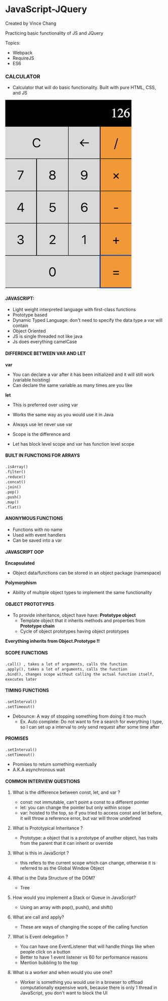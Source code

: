 # JavaScript-JQuery

Created by Vince Chang </br>

Practicing basic functionality of JS and JQuery

Topics:

- Webpack
- RequireJS
- ES6

### CALCULATOR

- Calculator that will do basic functionality. Built with pure HTML, CSS, and JS

![Final Product](https://github.com/vincehacks/JavaScript-JQuery/blob/master/calculator/FinalProject.png)

#### JAVASCRIPT:

- Light weight interpreted language with first-class functions
- Prototype based
- Dynamic Typed Language: don't need to specify the data type a var will contain
- Object Oriented
- JS is single threaded not like java
- Js does everything camelCase

#### DIFFERENCE BETWEEN VAR AND LET

**var**

- You can declare a var after it has been initialized and it will still work
  (variable hoisting)
- Can declare the same variable as many times are you like

**let**

- This is preferred over using var
- Works the same way as you would use it in Java

- Always use let never use var
- Scope is the difference and
- Let has block level scope and var has function level scope

#### BUILT IN FUNCTIONS FOR ARRAYS

```
.isArray()
.filter()
.reduce()
.concat()
.join()
.pop()
.push()
.map()
.flat()
```

#### ANONYMOUS FUNCTIONS

- Functions with no name
- Used with event handlers
- Can be saved into a var

#### JAVASCRIPT OOP

**Encapsulated**

- Object data/functions can be stored in an object package (namespace)

**Polymorphism**

- Ability of multiple object types to implement the same functionality

#### OBJECT PROTOTYPES

- To provide inheritance, object have have:
  **Prototype object**
  - Template object that it inherits methods and properties from
    **Prototype chain**
  - Cycle of object prototypes having object prototypes

**Everything inherits from Object.Prototype !!**

#### SCOPE FUNCTIONS

```
.call() , takes a lot of arguments, calls the function
.apply(), takes a lot of arguments, calls the function
.bind(), changes scope without calling the actual function itself, executes later
```

#### TIMING FUNCTIONS

```
.setInterval()
.setTimeout()
```

- Debounce: A way of stopping something from doing it too much
  - Ex. Auto complete: Do not want to fire a search for everything I type, so I
    can set up a interval to only send request after some time after

#### PROMISES

```
.setInterval()
.setTimeout()
```

- Promises to return something eventually
- A.K.A asynchronous wait

#### COMMON INTERVIEW QUESTIONS

1. What is the difference between const, let, and var ?

   - const: not immutable, can't point a const to a different pointer
   - let: you can change the pointer but only within scope
   - var: hoisted to the top, so if you tried to access const and let before, it
     will throw a reference error, but var will throw undefined

2. What is Prototypical Inheritance ?

   - Prototype: a object that is a prototype of another object, has traits from the
     parent that it can inherit or override

3. What is this in JavaScript ?

   - this refers to the current scope which can change, otherwise it is referred
     to as the Global Window Object

4. What is the Data Structure of the DOM?

   - Tree

5. How would you implement a Stack or Queue in JavaScript?

   - Using an array with pop(), push(), and shift()

6. What are call and apply?

   - These are ways of changing the scope of the calling function

7. What is Event delegation ?

   - You can have one EventListener that will handle things like when people
     click on a button
   - Better to have 1 event listener vs 60 for performance reasons
   - Mention bubbling to the top

8. What is a worker and when would you use one?
   - Worker is something you would use in a browser to offload computationally
     expensive work, because there is only 1 thread in JavaScript, you don't
     want to block the UI
